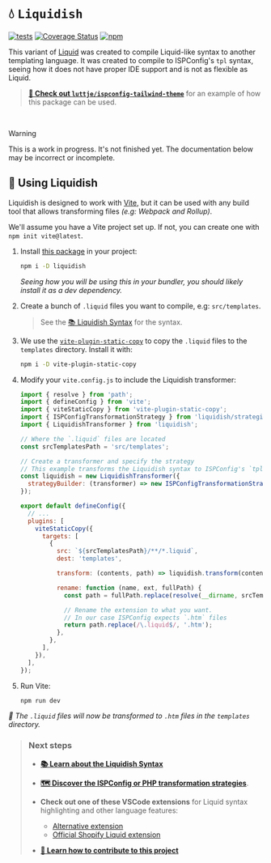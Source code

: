 # 💧 `Liquidish`

[![tests](https://github.com/luttje/liquidish/actions/workflows/tests.yml/badge.svg)](https://github.com/luttje/liquidish/actions/workflows/tests.yml)
[![Coverage Status](https://coveralls.io/repos/github/luttje/liquidish/badge.svg?branch=main)](https://coveralls.io/github/luttje/liquidish?branch=main)
[![npm](https://img.shields.io/npm/v/liquidish)](https://www.npmjs.com/package/liquidish)

This variant of [Liquid](https://shopify.github.io/liquid/) was created to compile Liquid-like syntax to another templating language. It was created to compile to ISPConfig's `tpl` syntax, seeing how it does not have proper IDE support and is not as flexible as Liquid.

> [**🔭 Check out `luttje/ispconfig-tailwind-theme`**](https://github.com/luttje/ispconfig-tailwind-theme) for an example of how this package can be used.

&nbsp;

> [!WARNING]
> This is a work in progress. It's not finished yet.
> The documentation below may be incorrect or incomplete.

## 🚀 Using Liquidish

Liquidish is designed to work with [Vite](https://vitejs.dev/), but it can be used with any build tool that allows transforming files *(e.g: Webpack and Rollup)*.

We'll assume you have a Vite project set up. If not, you can create one with `npm init vite@latest`.

1. Install [this package](https://www.npmjs.com/package/liquidish) in your project:

    ```bash
    npm i -D liquidish
    ```

    *Seeing how you will be using this in your bundler, you should likely install it as a dev dependency.*

2. Create a bunch of `.liquid` files you want to compile, e.g: `src/templates`.

    > See the [📚 Liquidish Syntax](./docs/liquidish-syntax.md) for the syntax.

3. We use the [`vite-plugin-static-copy`](https://www.npmjs.com/package/vite-plugin-static-copy) to copy the `.liquid` files to the `templates` directory. Install it with:

    ```bash
    npm i -D vite-plugin-static-copy
    ```

4. Modify your `vite.config.js` to include the Liquidish transformer:

    ```javascript
    import { resolve } from 'path';
    import { defineConfig } from 'vite';
    import { viteStaticCopy } from 'vite-plugin-static-copy';
    import { ISPConfigTransformationStrategy } from 'liquidish/strategies';
    import { LiquidishTransformer } from 'liquidish';

    // Where the `.liquid` files are located
    const srcTemplatesPath = 'src/templates';

    // Create a transformer and specify the strategy
    // This example transforms the Liquidish syntax to ISPConfig's `tpl` syntax
    const liquidish = new LiquidishTransformer({
      strategyBuilder: (transformer) => new ISPConfigTransformationStrategy(transformer)
    });

    export default defineConfig({
      // ...
      plugins: [
        viteStaticCopy({
          targets: [
            {
              src: `${srcTemplatesPath}/**/*.liquid`,
              dest: 'templates',

              transform: (contents, path) => liquidish.transform(contents, path),

              rename: function (name, ext, fullPath) {
                const path = fullPath.replace(resolve(__dirname, srcTemplatesPath), '');

                // Rename the extension to what you want.
                // In our case ISPConfig expects `.htm` files
                return path.replace(/\.liquid$/, '.htm');
              },
            },
          ],
        }),
      ],
    });
    ```

5. Run Vite:

    ```bash
    npm run dev
    ```

*🎉 The `.liquid` files will now be transformed to `.htm` files in the `templates` directory.*

> ### Next steps
>
> - **[📚 Learn about the Liquidish Syntax](./docs/liquidish-syntax.md)**
>
> - **[🗺 Discover the ISPConfig or PHP transformation strategies](./docs/transformation-strategies.md)**.
>
> - **Check out one of these VSCode extensions** for Liquid syntax highlighting and other language features:
>   - [Alternative extension](https://marketplace.visualstudio.com/items?itemName=sissel.shopify-liquid)
>   - [Official Shopify Liquid extension](https://marketplace.visualstudio.com/items?itemName=Shopify.theme-check-vscode)
>
> - **[👷 Learn how to contribute to this project](CONTRIBUTING.md)**
